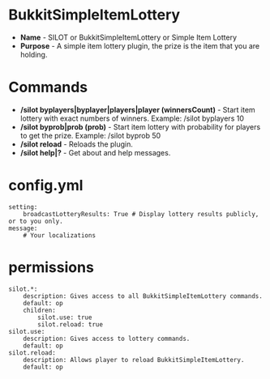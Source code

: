 BukkitSimpleItemLottery
================
* **Name** - SILOT or BukkitSimpleItemLottery or Simple Item Lottery
* **Purpose** - A simple item lottery plugin, the prize is the item that you are holding.

# Commands
* **/silot byplayers|byplayer|players|player (winnersCount)** - Start item lottery with exact numbers of winners. Example: /silot byplayers 10
* **/silot byprob|prob (prob)** - Start item lottery with probability for players to get the prize. Example: /silot byprob 50
* **/silot reload** - Reloads the plugin.
* **/silot help|?** - Get about and help messages.

# config.yml

    setting:
        broadcastLotteryResults: True # Display lottery results publicly, or to you only.
    message:
        # Your localizations
    
# permissions

    silot.*:
        description: Gives access to all BukkitSimpleItemLottery commands.
        default: op
        children:
            silot.use: true
            silot.reload: true
    silot.use:
        description: Gives access to lottery commands.
        default: op
    silot.reload:
        description: Allows player to reload BukkitSimpleItemLottery.
        default: op

